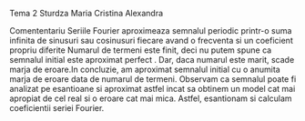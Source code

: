 Tema 2 
Sturdza Maria Cristina Alexandra

Comententariu
Seriile Fourier aproximeaza semnalul periodic printr-o suma infinita de sinusuri sau cosinusuri
fiecare avand o frecventa si un coeficient propriu diferite
Numarul de termeni este finit, deci nu putem spune ca semnalul initial este aproximat perfect . 
Dar, daca numarul este marit, scade marja de eroare.In concluzie, am aproximat semnalul initial cu o 
anumita marja de eroare data de numarul de termeni.
Observam ca semnalul poate fi analizat pe esantioane si aproximat astfel incat sa obtinem un model cat mai apropiat de cel real
si o eroare cat mai mica. Astfel, esantionam si calculam coeficientii seriei Fourier. 
